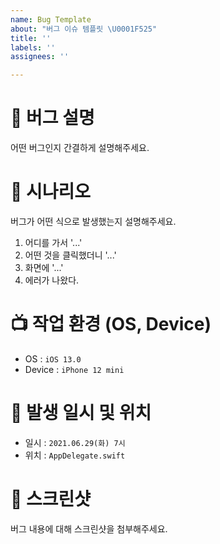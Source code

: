 ```yaml
---
name: Bug Template
about: "버그 이슈 템플릿 \U0001F525"
title: ''
labels: ''
assignees: ''

---
```


# 🚨 버그 설명

어떤 버그인지 간결하게 설명해주세요.

# 💬 시나리오

버그가 어떤 식으로 발생했는지 설명해주세요.

1. 어디를 가서 '...'
2. 어떤 것을 클릭했더니 '...'
3. 화면에 '...'
4. 에러가 나왔다.

# 📺 작업 환경 (OS, Device)

- OS : `iOS 13.0`
- Device : `iPhone 12 mini`

# 📆 발생 일시 및 위치

- 일시 : `2021.06.29(화) 7시`
- 위치 : `AppDelegate.swift`

# 📸 스크린샷

버그 내용에 대해 스크린샷을 첨부해주세요.
